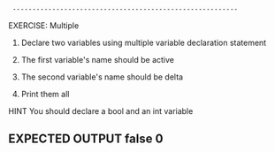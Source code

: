 	 ---------------------------------------------------------
 EXERCISE: Multiple

  1. Declare two variables using
     multiple variable declaration statement

  2. The first variable's name should be active
  3. The second variable's name should be delta

  4. Print them all

 HINT
  You should declare a bool and an int variable

 EXPECTED OUTPUT
  false 0
 ---------------------------------------------------------